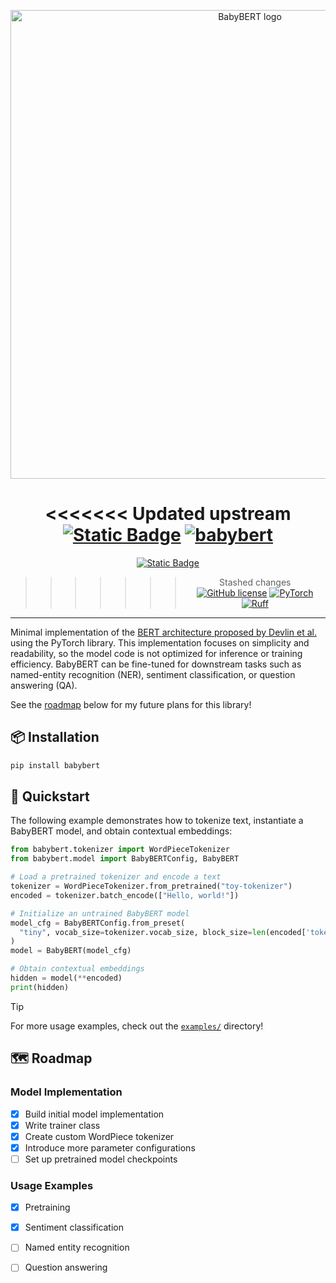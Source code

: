 <p align="center">
  <picture>
    <source media="(prefers-color-scheme: dark)" srcset="https://i.imgur.com/ORrR7Ci.png">
    <source media="(prefers-color-scheme: light)" srcset="https://i.imgur.com/a59Qpu8.png">
    <img src="https://i.imgur.com/a59Qpu8.png" width="750" style="height: auto;" alt="BabyBERT logo"></img>
  </picture>
</p>

<div align="center">
  
<<<<<<< Updated upstream
  <a href="https://www.python.org/">![Static Badge](https://img.shields.io/badge/python-3.12-orange)</a>
  <a href="https://pypi.org/project/babybert/">![babybert](https://img.shields.io/pypi/v/babybert?color=white
)</a>
=======
  <a href="https://www.python.org/">![Static Badge](https://img.shields.io/badge/python-3.9+-orange)</a>
>>>>>>> Stashed changes
  <a href="https://github.com/dross20/babybert/blob/main/LICENSE">![GitHub license](https://img.shields.io/badge/license-MIT-yellow.svg)</a>
  <a href="https://pytorch.org/">![PyTorch](https://img.shields.io/badge/PyTorch-black?logo=PyTorch)</a>
  <a href="https://github.com/astral-sh/ruff">![Ruff](https://img.shields.io/endpoint?url=https://raw.githubusercontent.com/astral-sh/ruff/main/assets/badge/v2.json)</a>
  
</div>

---

Minimal implementation of the [BERT architecture proposed by Devlin et al.](https://arxiv.org/pdf/1810.04805) using the PyTorch library. This implementation focuses on simplicity and readability, so the model code is not optimized for inference or training efficiency. BabyBERT can be fine-tuned for downstream tasks such as named-entity recognition (NER), sentiment classification, or question answering (QA).

See the [roadmap](#%EF%B8%8F-roadmap) below for my future plans for this library!

## 📦 Installation

```bash
pip install babybert
```

## 🚀 Quickstart
The following example demonstrates how to tokenize text, instantiate a BabyBERT model, and obtain contextual embeddings:
```python
from babybert.tokenizer import WordPieceTokenizer
from babybert.model import BabyBERTConfig, BabyBERT

# Load a pretrained tokenizer and encode a text
tokenizer = WordPieceTokenizer.from_pretrained("toy-tokenizer")
encoded = tokenizer.batch_encode(["Hello, world!"])

# Initialize an untrained BabyBERT model
model_cfg = BabyBERTConfig.from_preset(
  "tiny", vocab_size=tokenizer.vocab_size, block_size=len(encoded['token_ids'][0])
)
model = BabyBERT(model_cfg)

# Obtain contextual embeddings
hidden = model(**encoded)
print(hidden)
```

> [!TIP]
> For more usage examples, check out the [`examples/`](https://github.com/dross20/babybert/tree/9b9c0107157cc1d43771162408ebde20739b076e/examples) directory!

## 🗺️ Roadmap

### Model Implementation
- [x] Build initial model implementation
- [x] Write trainer class
- [x] Create custom WordPiece tokenizer
- [x] Introduce more parameter configurations
- [ ] Set up pretrained model checkpoints

### Usage Examples
- [x] Pretraining
- [x] Sentiment classification
- [ ] Named entity recognition
- [ ] Question answering







